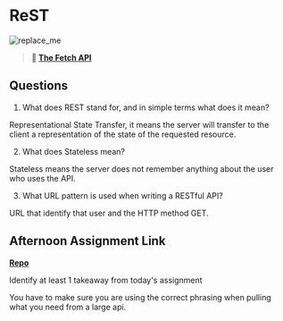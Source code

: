 # ReST

![replace_me](https://codeworks.blob.core.windows.net/public/assets/img/illustrations/placeholder.svg)

> **📖 [The Fetch API](https://codeworksacademy.com/fs-student-guide/resources/wk4/04-Fetch)**

## Questions

1. What does REST stand for, and in simple terms what does it mean?

Representational State Transfer, it means the server will transfer to the client a representation of the state of the requested resource.

2. What does Stateless mean?

Stateless means the server does not remember anything about the user who uses the API. 

3. What URL pattern is used when writing a RESTful API?

URL that identify that user and the HTTP method GET.

## Afternoon Assignment Link

**[Repo](https://github.com/Omanmano2/Music-Api-Partner-Lab)**

Identify at least 1 takeaway from today's assignment

You have to make sure you are using the correct phrasing when pulling what you need from a large api.
